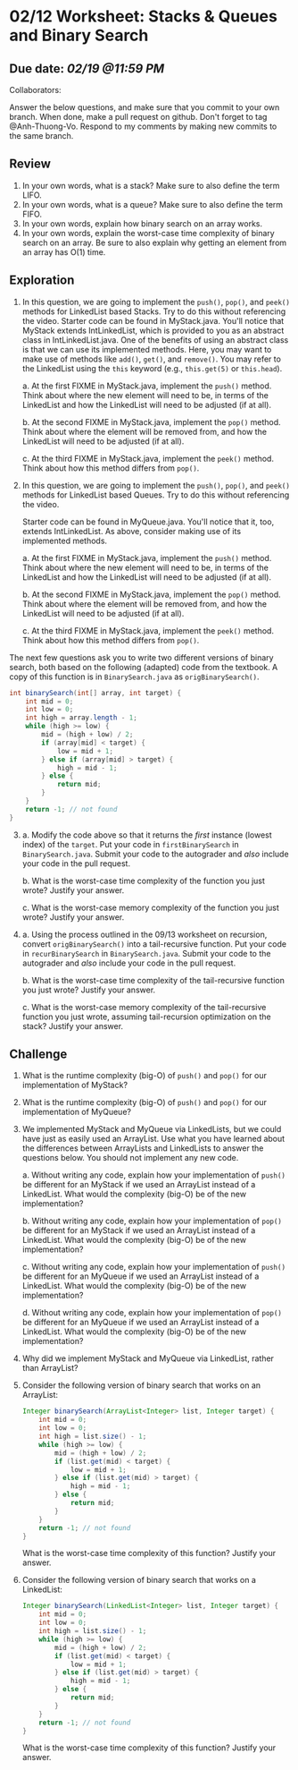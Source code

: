 # 02/12 Worksheet: Stacks & Queues and Binary Search
## Due date: *02/19 @11:59 PM*
Collaborators:

Answer the below questions, and make sure that you commit to your own branch.
When done, make a pull request on github. Don't forget to tag @Anh-Thuong-Vo.
Respond to my comments by making new commits to the same branch.

## Review
1. In your own words, what is a stack? Make sure to also define the term LIFO.
2. In your own words, what is a queue? Make sure to also define the term FIFO.
3. In your own words, explain how binary search on an array works.
4. In your own words, explain the worst-case time complexity of binary search on an array. Be sure to also explain why getting an element from an array has O(1) time.

## Exploration
1. In this question, we are going to implement the `push()`, `pop()`, and `peek()` methods for LinkedList based Stacks. Try to do this without referencing the video.
Starter code can be found in MyStack.java. You'll notice that MyStack extends IntLinkedList, which is provided to you as an abstract class in IntLinkedList.java. One of the benefits of using an abstract class is that we can use its implemented methods. Here, you may want to make use of methods like `add()`, `get()`, and `remove()`. You may refer to the LinkedList using the `this` keyword (e.g., `this.get(5)` or `this.head`).    

   a. At the first FIXME in MyStack.java, implement the `push()` method. Think about where the new element will need to be, in terms of the LinkedList and how the LinkedList will need to be adjusted (if at all).  
   
    b. At the second FIXME in MyStack.java, implement the `pop()` method. Think about where the element will be removed from, and how the LinkedList will need to be adjusted (if at all).  

    c. At the third FIXME in MyStack.java, implement the `peek()` method. Think about how this method differs from `pop()`.

2. In this question, we are going to implement the `push()`, `pop()`, and `peek()` methods for LinkedList based Queues. Try to do this without referencing the video. 

    Starter code can be found in MyQueue.java. You'll notice that it, too, extends IntLinkedList. As above, consider making use of its implemented methods.    
    
    a. At the first FIXME in MyStack.java, implement the `push()` method. Think about where the new element will need to be, in terms of the LinkedList and how the LinkedList will need to be adjusted (if at all).  
  
    b. At the second FIXME in MyStack.java, implement the `pop()` method. Think about where the element will be removed from, and how the LinkedList will need to be adjusted (if at all).  
  
    c. At the third FIXME in MyStack.java, implement the `peek()` method. Think about how this method differs from `pop()`.
   
The next few questions ask you to write two different versions of binary search, both based on the following (adapted) code from the textbook. A copy of this function is in `BinarySearch.java` as `origBinarySearch()`.

```java
int binarySearch(int[] array, int target) {
    int mid = 0;
    int low = 0;
    int high = array.length - 1;
    while (high >= low) {
        mid = (high + low) / 2;
        if (array[mid] < target) {
            low = mid + 1;
        } else if (array[mid] > target) {
            high = mid - 1;
        } else {
            return mid;
        }
    }
    return -1; // not found
}
```
3.     
    a. Modify the code above so that it returns the *first* instance (lowest index) of the `target`. Put your code in `firstBinarySearch` in `BinarySearch.java`. Submit your code to the autograder and *also* include your code in the pull request.  
    
    b. What is the worst-case time complexity of the function you just wrote? Justify your answer.  

    c. What is the worst-case memory complexity of the function you just wrote? Justify your answer.

4.      
    a. Using the process outlined in the 09/13 worksheet on recursion, convert `origBinarySearch()` into a tail-recursive function. Put your code in `recurBinarySearch` in `BinarySearch.java`. Submit your code to the autograder and *also* include your code in the pull request.  
    
    b. What is the worst-case time complexity of the tail-recursive function you just wrote? Justify your answer. 

    c. What is the worst-case memory complexity of the tail-recursive function you just wrote, assuming tail-recursion optimization on the stack? Justify your answer.

## Challenge
1. What is the runtime complexity (big-O) of `push()` and `pop()` for our implementation of MyStack?
2. What is the runtime complexity (big-O) of `push()` and `pop()` for our implementation of MyQueue?
3. We implemented MyStack and MyQueue via LinkedLists, but we could have just as easily used an ArrayList. Use what you have learned about the differences between ArrayLists and LinkedLists to answer the questions below. You should not implement any new code.    

    a. Without writing any code, explain how your implementation of `push()` be different for an MyStack if we used an ArrayList instead of a LinkedList. What would the complexity (big-O) be of the new implementation?
    
   b. Without writing any code, explain how your implementation of `pop()` be different for an MyStack if we used an ArrayList instead of a LinkedList. What would the complexity (big-O) be of the new implementation?  
   
   c. Without writing any code, explain how your implementation of `push()` be different for an MyQueue if we used an ArrayList instead of a LinkedList. What would the complexity (big-O) be of the new implementation?  
   
   d. Without writing any code, explain how your implementation of `pop()` be different for an MyQueue if we used an ArrayList instead of a LinkedList. What would the complexity (big-O) be of the new implementation?
   
4. Why did we implement MyStack and MyQueue via LinkedList, rather than ArrayList?
5. Consider the following version of binary search that works on an ArrayList:

    ```java
    Integer binarySearch(ArrayList<Integer> list, Integer target) {
        int mid = 0;
        int low = 0;
        int high = list.size() - 1;
        while (high >= low) {
            mid = (high + low) / 2;
            if (list.get(mid) < target) {
                low = mid + 1;
            } else if (list.get(mid) > target) {
                high = mid - 1;
            } else {
                return mid;
            }
        }
        return -1; // not found
    }
    ```

    What is the worst-case time complexity of this function? Justify your answer.
6. Consider the following version of binary search that works on a LinkedList:

    ```java
    Integer binarySearch(LinkedList<Integer> list, Integer target) {
        int mid = 0;
        int low = 0;
        int high = list.size() - 1;
        while (high >= low) {
            mid = (high + low) / 2;
            if (list.get(mid) < target) {
                low = mid + 1;
            } else if (list.get(mid) > target) {
                high = mid - 1;
            } else {
                return mid;
            }
        }
        return -1; // not found
    }
    ```

    What is the worst-case time complexity of this function? Justify your answer.
